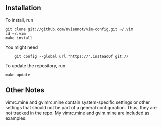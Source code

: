 Installation
------------

To install, run

    git clone git://github.com/nviennot/vim-config.git ~/.vim
    cd ~/.vim
    make install

You might need
```
    git config --global url."https://".insteadOf git:// 
```

To update the repository, run

    make update

Other Notes
------------

vimrc.mine and gvimrc.mine contain system-specific settings or other settings
that should not be part of a general configuration. Thus, they are not tracked
in the repo. My vimrc.mine and gvim.mine are included as examples.
